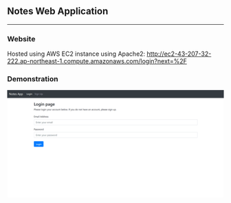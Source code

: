 ## Notes Web Application
---

### Website
Hosted using AWS EC2 instance using Apache2:
 http://ec2-43-207-32-222.ap-northeast-1.compute.amazonaws.com/login?next=%2F

### Demonstration

![Notes-App Demo](demo/demo.gif)
